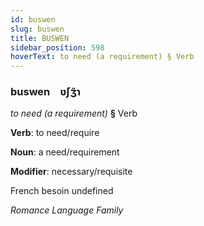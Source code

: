 ```yaml
---
id: buswen
slug: buswen
title: BUSWEN
sidebar_position: 598
hoverText: to need (a requirement) § Verb
---
```


### buswen&emsp;<span kind="abugida">ʋ́ʃʒ̃ɿ</span>

*to need (a requirement)* **§** Verb

**Verb**: to need/require

**Noun**: a need/requirement

**Modifier**: necessary/requisite

French besoin undefined

*Romance Language Family*